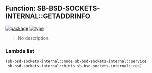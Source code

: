 ## Function: SB-BSD-SOCKETS-INTERNAL::GETADDRINFO
[![package](https://img.shields.io/badge/Package-SB--BSD--SOCKETS--INTERNAL-5f9ea0.svg?style=social&colorA=999999)](../) [![type](https://img.shields.io/badge/Type-Function-5f9ea0.svg?style=social&colorA=999999)](../#function) 

> No description.

### Lambda list
```cl
(sb-bsd-sockets-internal::node sb-bsd-sockets-internal::service
 sb-bsd-sockets-internal::hints sb-bsd-sockets-internal::res)
```
